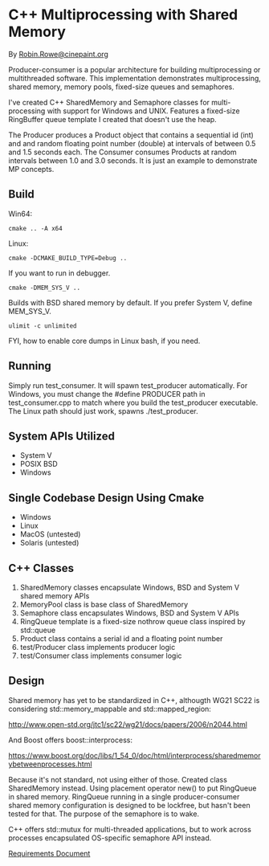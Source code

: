 # C++ Multiprocessing with Shared Memory
By Robin.Rowe@cinepaint.org

Producer-consumer is a popular architecture for building multiprocessing or multithreaded software. This implementation demonstrates multiprocessing, shared memory, memory pools, fixed-size queues and semaphores. 

I've created C++ SharedMemory and Semaphore classes for multi-processing with support for Windows and UNIX. Features a fixed-size RingBuffer queue template I created that doesn't use the heap. 

The Producer produces a Product object that contains a sequential id (int) and and random floating point number (double) at intervals of between 0.5 and 1.5 seconds each. The Consumer consumes Products at random intervals between 1.0 and 3.0 seconds. It is just an example to demonstrate MP concepts.

## Build

Win64:

    cmake .. -A x64

Linux:

    cmake -DCMAKE_BUILD_TYPE=Debug ..

If you want to run in debugger.

    cmake -DMEM_SYS_V ..

Builds with BSD shared memory by default. If you prefer System V, define MEM_SYS_V.

    ulimit -c unlimited

FYI, how to enable core dumps in Linux bash, if you need.

## Running

Simply run test_consumer. It will spawn test_producer automatically. For Windows, you must change the #define PRODUCER path in test_consumer.cpp to match where you build the test_producer executable. The Linux path should just work, spawns ./test_producer.

## System APIs Utilized

- System V
- POSIX BSD 
- Windows

## Single Codebase Design Using Cmake

- Windows
- Linux
- MacOS (untested)
- Solaris (untested)

## C++ Classes

1. SharedMemory classes encapsulate Windows, BSD and System V shared memory APIs
2. MemoryPool class is base class of SharedMemory
3. Semaphore class encapsulates Windows, BSD and System V APIs
4. RingQueue template is a fixed-size nothrow queue class inspired by std::queue
5. Product class contains a serial id and a floating point number
6. test/Producer class implements producer logic
7. test/Consumer class implements consumer logic

## Design

Shared memory has yet to be standardized in C++, althougth WG21 SC22 is considering std::memory_mappable and std::mapped_region:

http://www.open-std.org/jtc1/sc22/wg21/docs/papers/2006/n2044.html

And Boost offers boost::interprocess:

https://www.boost.org/doc/libs/1_54_0/doc/html/interprocess/sharedmemorybetweenprocesses.html

Because it's not standard, not using either of those. Created class SharedMemory instead. Using placement operator new() to put RingQueue in shared memory. RingQueue running in a single producer-consumer shared memory configuration is designed to be lockfree, but hasn't been tested for that. The purpose of the semaphore is to wake.

C++ offers std::mutux for multi-threaded applications, but to work across processes encapsulated OS-specific semaphore API instead.

[Requirements Document](docs/Requirements.md)
